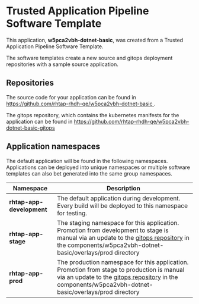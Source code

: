# Trusted Application Pipeline Software Template

This application, **w5pca2vbh-dotnet-basic**, was created from a Trusted Application Pipeline Software Template.

The software templates create a new source and gitops deployment repositories with a sample source application. 

## Repositories

The source code for your application can be found in [https://github.com/rhtap-rhdh-qe/w5pca2vbh-dotnet-basic ](https://github.com/rhtap-rhdh-qe/w5pca2vbh-dotnet-basic ).
 
The gitops repository, which contains the kubernetes manifests for the application can be found in 
[https://github.com/rhtap-rhdh-qe/w5pca2vbh-dotnet-basic-gitops ](https://github.com/rhtap-rhdh-qe/w5pca2vbh-dotnet-basic-gitops ) 

## Application namespaces 

The default application will be found in the following namespaces. Applications can be deployed into unique namespaces or multiple software templates can also bet generated into the same group namespaces.  

|  Namespace   |  Description   |  
| -------- | -------- |   
| **rhtap-app-development** | The default application during development. Every build will be deployed to this namespace for testing. | 
| **rhtap-app-stage** | The staging namespace for this application. Promotion from development to stage is manual via an update to the [gitops repository](https://github.com/rhtap-rhdh-qe/w5pca2vbh-dotnet-basic-gitops ) in the components/w5pca2vbh-dotnet-basic/overlays/prod directory |  
| **rhtap-app-prod** | The production namespace for this application. Promotion from stage to production is manual via an update to the [gitops repository](https://github.com/rhtap-rhdh-qe/w5pca2vbh-dotnet-basic-gitops ) in the components/w5pca2vbh-dotnet-basic/overlays/prod directory | 